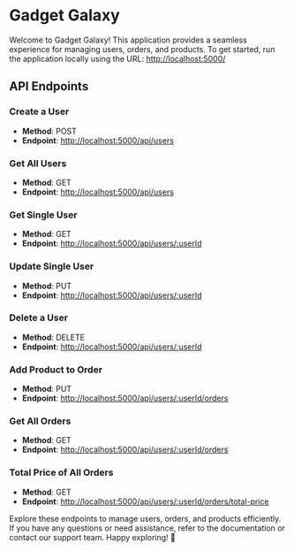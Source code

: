 # Gadget Galaxy

Welcome to Gadget Galaxy! This application provides a seamless experience for managing users, orders, and products. To get started, run the application locally using the URL: [http://localhost:5000/](http://localhost:5000/)

## API Endpoints

### Create a User

- **Method**: POST
- **Endpoint**: [http://localhost:5000/api/users](http://localhost:5000/api/users)

### Get All Users

- **Method**: GET
- **Endpoint**: [http://localhost:5000/api/users](http://localhost:5000/api/users)

### Get Single User

- **Method**: GET
- **Endpoint**: [http://localhost:5000/api/users/:userId](http://localhost:5000/api/users/:userId)

### Update Single User

- **Method**: PUT
- **Endpoint**: [http://localhost:5000/api/users/:userId](http://localhost:5000/api/users/:userId)

### Delete a User

- **Method**: DELETE
- **Endpoint**: [http://localhost:5000/api/users/:userId](http://localhost:5000/api/users/:userId)

### Add Product to Order

- **Method**: PUT
- **Endpoint**: [http://localhost:5000/api/users/:userId/orders](http://localhost:5000/api/users/:userId/orders)

### Get All Orders

- **Method**: GET
- **Endpoint**: [http://localhost:5000/api/users/:userId/orders](http://localhost:5000/api/users/:userId/orders)

### Total Price of All Orders

- **Method**: GET
- **Endpoint**: [http://localhost:5000/api/users/:userId/orders/total-price](http://localhost:5000/api/users/:userId/orders/total-price)

Explore these endpoints to manage users, orders, and products efficiently. If you have any questions or need assistance, refer to the documentation or contact our support team. Happy exploring! 🚀
